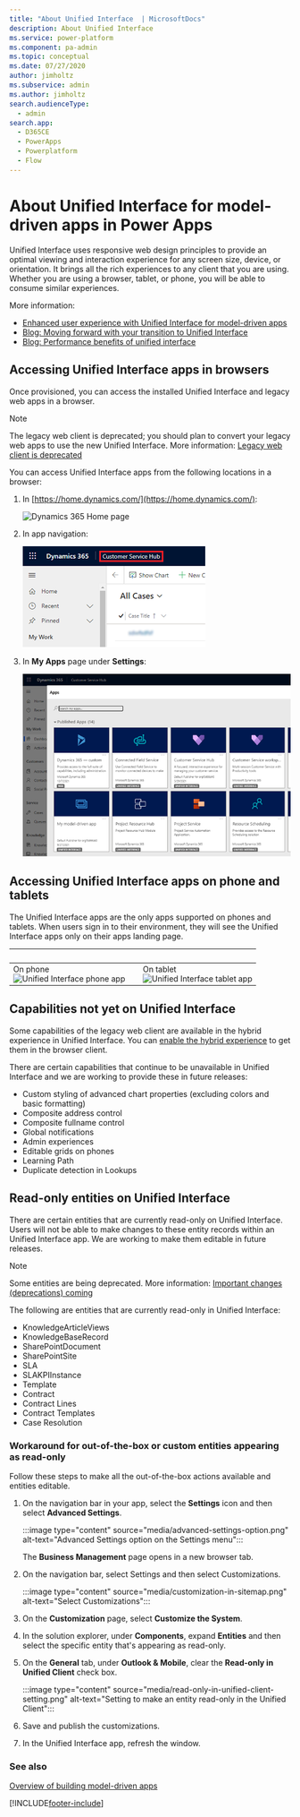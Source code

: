 ```yaml
---
title: "About Unified Interface  | MicrosoftDocs"
description: About Unified Interface
ms.service: power-platform
ms.component: pa-admin
ms.topic: conceptual
ms.date: 07/27/2020
author: jimholtz
ms.subservice: admin
ms.author: jimholtz
search.audienceType: 
  - admin
search.app:
  - D365CE
  - PowerApps
  - Powerplatform
  - Flow
---
```

# About Unified Interface for model-driven apps in Power Apps 

Unified Interface uses responsive web design principles to provide an optimal viewing and interaction experience for any screen size, device, or orientation. It brings all the rich experiences to any client that you are using. Whether you are using a browser, tablet, or phone, you will be able to consume similar experiences.

More information: 
- [Enhanced user experience with Unified Interface for model-driven apps](/powerapps/user/unified-interface)
- [Blog: Moving forward with your transition to Unified Interface](https://powerapps.microsoft.com/blog/moving-forward-with-your-transition-to-unified-interface/)
- [Blog: Performance benefits of unified interface](https://powerapps.microsoft.com/blog/performance-benefits-of-unified-interface/)

## Accessing Unified Interface apps in browsers

Once provisioned, you can access the installed Unified Interface and legacy web apps in a browser.

> [!NOTE]
> The legacy web client is deprecated; you should plan to convert your legacy web apps to use the new Unified Interface. More information: [Legacy web client is deprecated](/dynamics365/get-started/whats-new/customer-engagement/important-changes-coming#legacy-web-client-is-deprecated)


You can access Unified Interface apps from the following locations in a browser: 

1. In [https://home.dynamics.com/](https://home.dynamics.com/):

   ![Dynamics 365 Home page](media/uci-home-dynamics.png "Dynamics 365 Home page")

2. In app navigation:

   ![In app navigation](media/uci-in-app-navigation.png "In app navigation")

3. In **My Apps** page under **Settings**:

   ![Unified Interface apps on My Apps page](media/uci-my-apps-page.png "Unified Interface apps on My Apps page")

## Accessing Unified Interface apps on phone and tablets
The Unified Interface apps are the only apps supported on phones and tablets. When users sign in to their environment, they will see the Unified Interface apps only on their apps landing page. 

| &nbsp; | &nbsp; | &nbsp; |
|---------|---------|---------|
|On phone <br/>![Unified Interface phone app](media/uci-app-phone.png "Unified Interface phone app")     |    |On tablet <br/>![Unified Interface tablet app](media/uci-app-tablet.png "Unified Interface tablet app")    |

## Capabilities not yet on Unified Interface

Some capabilities of the legacy web client are available in the hybrid experience in Unified Interface. You can [enable the hybrid experience](enable-hybrid-experience.md) to get them in the browser client.

There are certain capabilities that continue to be unavailable in Unified Interface and we are working to provide these in future releases:

-	Custom styling of advanced chart properties (excluding colors and basic formatting)
-	Composite address control
- Composite fullname control
-	Global notifications
-	Admin experiences
-	Editable grids on phones
-	Learning Path
- Duplicate detection in Lookups

## Read-only entities on Unified Interface

There are certain entities that are currently read-only on Unified Interface. Users will not be able to make changes to these entity records within an Unified Interface app. We are working to make them editable in future releases.

> [!NOTE]
> Some entities are being deprecated. More information: [Important changes (deprecations) coming](/dynamics365/get-started/whats-new/customer-engagement/important-changes-coming#contracts-contract-line-items-and-contract-templates-entities-are-deprecated)

The following are entities that are currently read-only in Unified Interface:

- KnowledgeArticleViews
- KnowledgeBaseRecord
- SharePointDocument
- SharePointSite
- SLA
- SLAKPIInstance
- Template
- Contract
- Contract Lines
- Contract Templates
- Case Resolution

### Workaround for out-of-the-box or custom entities appearing as read-only

Follow these steps to make all the out-of-the-box actions available and entities editable.

1. On the navigation bar in your app, select the **Settings** icon and then select **Advanced Settings**.

   :::image type="content" source="media/advanced-settings-option.png" alt-text="Advanced Settings option on the Settings menu":::

   The **Business Management** page opens in a new browser tab.

2. On the navigation bar, select Settings and then select Customizations.

   :::image type="content" source="media/customization-in-sitemap.png" alt-text="Select Customizations":::

3. On the **Customization** page, select **Customize the System**.

4. In the solution explorer, under **Components**, expand **Entities** and then select the specific entity that's appearing as read-only.

5. On the **General** tab, under **Outlook & Mobile**, clear the **Read-only in Unified Client** check box.

   :::image type="content" source="media/read-only-in-unified-client-setting.png" alt-text="Setting to make an entity read-only in the Unified Client":::

6. Save and publish the customizations.

7. In the Unified Interface app, refresh the window.

### See also
[Overview of building model-driven apps](/powerapps/maker/model-driven-apps/model-driven-app-overview)


[!INCLUDE[footer-include](../includes/footer-banner.md)]